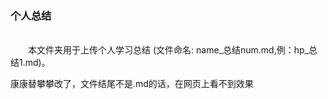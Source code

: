<h3>个人总结</h3>
<br>&emsp;&emsp;本文件夹用于上传个人学习总结 (文件命名: name_总结num.md,例：hp_总结1.md)。  

 康康替攀攀改了，文件结尾不是.md的话，在网页上看不到效果
